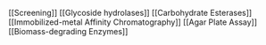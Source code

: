 [[Screening]]
[[Glycoside hydrolases]]
[[Carbohydrate Esterases]]
[[Immobilized-metal Affinity Chromatography]]
[[Agar Plate Assay]]
[[Biomass-degrading Enzymes]]

